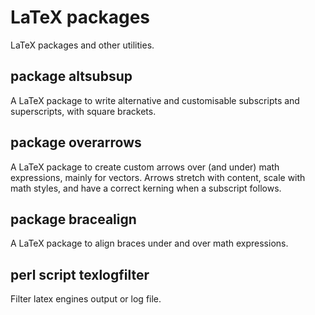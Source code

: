 # LaTeX packages

LaTeX packages and other utilities.

## package altsubsup

A LaTeX package to write alternative and customisable subscripts and
superscripts, with square brackets.

## package overarrows 

A LaTeX package to create custom arrows over (and under) math expressions,
mainly for vectors. Arrows stretch with content, scale with math styles, and
have a correct kerning when a subscript follows.


## package bracealign 

A LaTeX package to align braces under and over math expressions.

## perl script texlogfilter

Filter latex engines output or log file.
